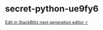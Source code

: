 # secret-python-ue9fy6

[Edit in StackBlitz next generation editor ⚡️](https://stackblitz.com/~/github.com/Gabissilva24/secret-python-ue9fy6)